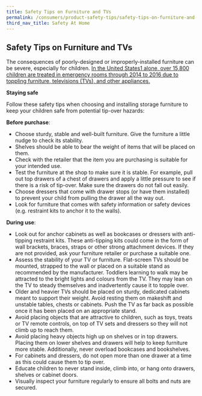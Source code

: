 ```yaml
---
title: Safety Tips on Furniture and TVs
permalink: /consumers/product-safety-tips/safety-tips-on-furniture-and-tvs
third_nav_title: Safety At Home
---
```

## Safety Tips on Furniture and TVs
The consequences of poorly-designed or improperly-installed furniture can be severe, especially for children. [In the United States1 alone, over 15,800 children are treated in emergency rooms through 2014 to 2016 due to toppling furniture, televisions (TVs), and other appliances.](https://www.cpsc.gov/s3fs-public/Product-Instability-or-Tip-Over-Report-Oct-2017_STAMPED.pdf?6zpgEccRRlWpm51koPCsRk8R2jsBp0Kd)

**Staying safe**

Follow these safety tips when choosing and installing storage furniture to keep your children safe from potential tip-over hazards:

**Before purchase**:
* Choose sturdy, stable and well-built furniture. Give the furniture a little nudge to check its stability.
* Shelves should be able to bear the weight of items that will be placed on them.
* Check with the retailer that the item you are purchasing is suitable for your intended use.
* Test the furniture at the shop to make sure it is stable. For example, pull out top drawers of a chest of drawers and apply a little pressure to see if there is a risk of tip-over. Make sure the drawers do not fall out easily.
* Choose dressers that come with drawer stops (or have them installed) to prevent your child from pulling the drawer all the way out.
* Look for furniture that comes with safety information or safety devices (e.g. restraint kits to anchor it to the walls).

**During use**:
* Look out for anchor cabinets as well as bookcases or dressers with anti-tipping restraint kits. These anti-tipping kits could come in the form of wall brackets, braces, straps or other strong attachment devices. If they are not provided, ask your furniture retailer or purchase a suitable one.
* Assess the stability of your TV or furniture. Flat-screen TVs should be mounted, strapped to the wall or placed on a suitable stand as recommended by the manufacturer. Toddlers learning to walk may be attracted to the bright lights and colours from the TV. They may lean on the TV to steady themselves and inadvertently cause it to topple over.
* Older and heavier TVs should be placed on sturdy, dedicated cabinets meant to support their weight. Avoid resting them on makeshift and unstable tables, chests or cabinets. Push the TV as far back as possible once it has been placed on an appropriate stand.
* Avoid placing objects that are attractive to children, such as toys, treats or TV remote controls, on top of TV sets and dressers so they will not climb up to reach them.
* Avoid placing heavy objects high up on shelves or in top drawers. Placing them on lower shelves and drawers will help to keep furniture more stable. Additionally, never overload bookcases and bookshelves.
* For cabinets and dressers, do not open more than one drawer at a time as this could cause them to tip over.
* Educate children to never stand inside, climb into, or hang onto drawers, shelves or cabinet doors.
* Visually inspect your furniture regularly to ensure all bolts and nuts are secured.
